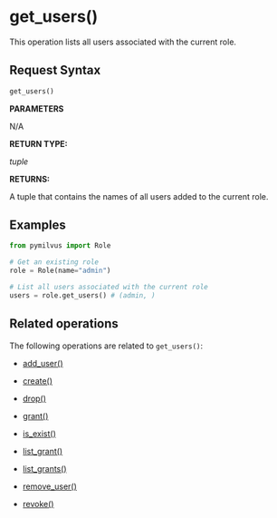 # get_users()

This operation lists all users associated with the current role.

## Request Syntax

```python
get_users()
```

**PARAMETERS**

N/A

**RETURN TYPE:**

*tuple*

**RETURNS:**

A tuple that contains the names of all users added to the current role.

## Examples

```python
from pymilvus import Role

# Get an existing role
role = Role(name="admin")

# List all users associated with the current role
users = role.get_users() # (admin, )
```

## Related operations

The following operations are related to `get_users()`:

- [add_user()](add_user.md)

- [create()](create.md)

- [drop()](drop.md)

- [grant()](grant.md)

- [is_exist()](is_exist.md)

- [list_grant()](list_grant.md)

- [list_grants()](list_grants.md)

- [remove_user()](remove_user.md)

- [revoke()](revoke.md)

